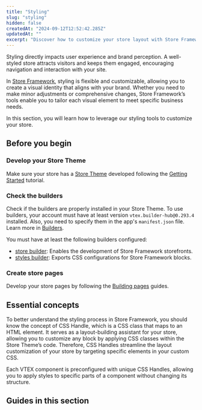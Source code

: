 ```yaml
---
title: "Styling"
slug: "styling"
hidden: false
createdAt: "2024-09-12T12:52:42.285Z"
updatedAt: ""
excerpt: "Discover how to customize your store layout with Store Framework."
---
```


Styling directly impacts user experience and brand perception. A well-styled store attracts visitors and keeps them engaged, encouraging navigation and interaction with your site.

In [Store Framework](https://developers.vtex.com/docs/guides/store-framework), styling is flexible and customizable, allowing you to create a visual identity that aligns with your brand. Whether you need to make minor adjustments or comprehensive changes, Store Framework’s tools enable you to tailor each visual element to meet specific business needs.

In this section, you will learn how to leverage our styling tools to customize your store.

## Before you begin

<Steps>

### Develop your Store Theme

Make sure your store has a [Store Theme](https://developers.vtex.com/docs/guides/vtex-io-documentation-store-theme) developed following the [Getting Started](https://developers.vtex.com/docs/guides/getting-started-3) tutorial.

### Check the builders

Check if the builders are properly installed in your Store Theme. To use builders, your account must have at least version `vtex.builder-hub@0.293.4` installed. Also, you need to specify them in the app's `manifest.json` file. Learn more in [Builders](https://developers.vtex.com/docs/guides/vtex-io-documentation-builders).

You must have at least the following builders configured:

- [store builder](https://developers.vtex.com/docs/guides/vtex-io-documentation-store-builder): Enables the development of Store Framework storefronts.
- [styles builder](https://developers.vtex.com/docs/guides/vtex-io-documentation-styles-builder): Exports CSS configurations for Store Framework blocks.

### Create store pages

Develop your store pages by following the [Building pages](https://developers.vtex.com/docs/guides/building-pages) guides.

</Steps>

## Essential concepts

To better understand the styling process in Store Framework, you should know the concept of CSS Handle, which is a CSS class that maps to an HTML element. It serves as a layout-building assistant for your store, allowing you to customize any block by applying CSS classes within the Store Theme’s code. Therefore, CSS Handles streamline the layout customization of your store by targeting specific elements in your custom CSS.

Each VTEX component is preconfigured with unique CSS Handles, allowing you to apply styles to specific parts of a component without changing its structure.

## Guides in this section

<Flex>

<WhatsNextCard
title="Using CSS handles for store customizations"
description="Target and style specific elements within your store using CSS Handles."
linkTo="https://developers.vtex.com/docs/guides/vtex-io-documentation-using-css-handles-for-store-customization"
linkTitle="See more"
/>

<WhatsNextCard
title="Contributing with new CSS Handles"
description="Enhance the styling options available for VTEX IO components."
linkTo="https://developers.vtex.com/docs/guides/vtex-io-documentation-contributing-with-new-css-handles"
linkTitle="See more"
/>

<WhatsNextCard
title="Customizing your store's icons"
description="Replace or customize the icons used across your store."
linkTo="https://developers.vtex.com/docs/guides/vtex-io-documentation-customizing-your-stores-icons"
linkTitle="See more"
/>

<WhatsNextCard
title="Customizing your store’s typography"
description="Adjust the typography in your store to create a cohesive design."
linkTo="https://developers.vtex.com/docs/guides/vtex-io-documentation-customizing-your-stores-typography"
linkTitle="See more"
/>

<WhatsNextCard
title="Interactively inspecting storefront blocks"
description="Inspect and identify block elements in your store for targeted customization."
linkTo="https://developers.vtex.com/docs/guides/how-to-interactively-inspect-blocks-on-a-store-framework-store"
linkTitle="See more"
/>

<WhatsNextCard
title="Using the Markers prop to customize a block's message"
description="Customize the messaging and appearance of blocks in your store using the markers prop."
linkTo="https://developers.vtex.com/docs/guides/vtex-io-documentation-using-the-markers-prop-to-customize-a-blocks-message"
linkTitle="See more"
/>

</Flex>
